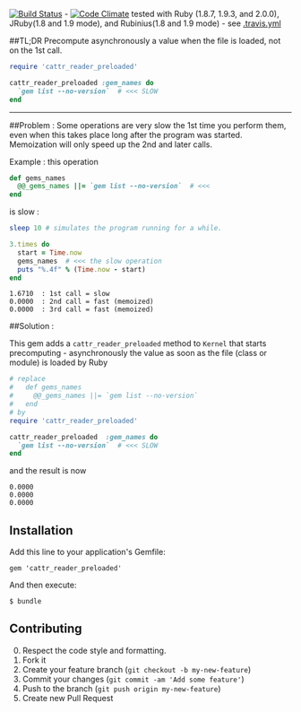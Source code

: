 [![Build Status](https://travis-ci.org/alainravet/cattr_reader_preloaded.png?branch=master)](https://travis-ci.org/alainravet/cattr_reader_preloaded) -
[![Code Climate](https://codeclimate.com/github/alainravet/cattr_reader_preloaded.png)](https://codeclimate.com/github/alainravet/cattr_reader_preloaded)
tested with Ruby (1.8.7, 1.9.3, and 2.0.0), JRuby(1.8 and 1.9 mode), and Rubinius(1.8 and 1.9 mode) - see [.travis.yml](.travis.yml)

##TL;DR
Precompute asynchronously a value when the file is loaded, not on the 1st call.
```ruby
require 'cattr_reader_preloaded'

cattr_reader_preloaded :gem_names do
  `gem list --no-version`  # <<< SLOW
end
```
---------------

##Problem : 
Some operations are very slow the 1st time you perform them, even when this takes place long after the program was started.
Memoization will only speed up the 2nd and later calls.

Example : this operation
```ruby
def gems_names
  @@_gems_names ||= `gem list --no-version`  # <<<
end
```
is slow :

```ruby
sleep 10 # simulates the program running for a while.

3.times do
  start = Time.now
  gems_names  # <<< the slow operation
  puts "%.4f" % (Time.now - start)
end
```
```
1.6710  : 1st call = slow
0.0000  : 2nd call = fast (memoized)
0.0000  : 3rd call = fast (memoized)
```

##Solution : 

This gem adds a ```cattr_reader_preloaded``` method to ```Kernel``` that starts precomputing - asynchronously the value as soon as the file (class or module) is loaded by Ruby


```ruby
# replace
#   def gems_names
#     @@_gems_names ||= `gem list --no-version`
#   end
# by
require 'cattr_reader_preloaded'

cattr_reader_preloaded  :gem_names do
  `gem list --no-version`  # <<< SLOW
end
```
and the result is now
```
0.0000
0.0000
0.0000
```


## Installation

Add this line to your application's Gemfile:

    gem 'cattr_reader_preloaded'

And then execute:

    $ bundle

## Contributing

0. Respect the code style and formatting.
1. Fork it
2. Create your feature branch (`git checkout -b my-new-feature`)
3. Commit your changes (`git commit -am 'Add some feature'`)
4. Push to the branch (`git push origin my-new-feature`)
5. Create new Pull Request
